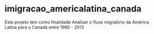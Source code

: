 # imigracao_americalatina_canada
Este projeto tem como finalidade Analisar o fluxo migratório da América Latina para o Canadá entre 1980 - 2013
